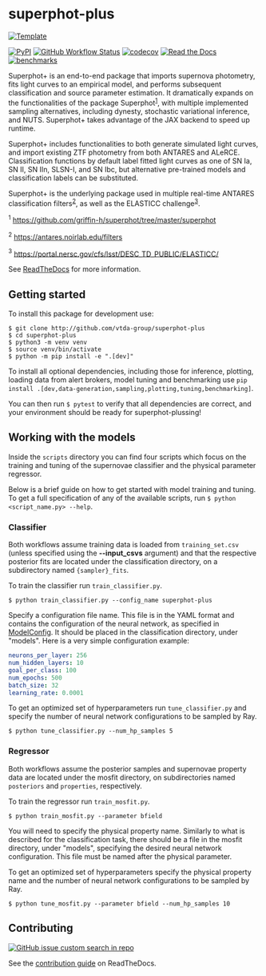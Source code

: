 # superphot-plus

[![Template](https://img.shields.io/badge/Template-LINCC%20Frameworks%20Python%20Project%20Template-brightgreen)](https://lincc-ppt.readthedocs.io/en/latest/)

[DOI]: TODO
[![PyPI](https://img.shields.io/pypi/v/superphot-plus?color=blue&logo=pypi&logoColor=white)](https://pypi.org/project/superphot-plus/)
[![GitHub Workflow Status](https://img.shields.io/github/actions/workflow/status/vtda-group/superphot-plus/smoke-test.yml)](https://github.com/vtda-group/superphot-plus/actions/workflows/smoke-test.yml)
[![codecov](https://codecov.io/gh/vtda-group/superphot-plus/branch/main/graph/badge.svg)](https://codecov.io/gh/vtda-group/superphot-plus)
[![Read the Docs](https://img.shields.io/readthedocs/superphot-plus)](https://superphot-plus.readthedocs.io/)
[![benchmarks](https://img.shields.io/github/actions/workflow/status/vtda-group/superphot-plus/asv-main.yml?label=benchmarks)](https://vtda-group.github.io/superphot-plus/)

Superphot+ is an end-to-end package that imports supernova photometry, fits light curves to an empirical model, and performs subsequent classification and source parameter estimation. It dramatically expands on the functionalities of the package Superphot<sup>[1](#note1)</sup>, with multiple implemented sampling alternatives, including dynesty, stochastic variational inference, and NUTS. Superphot+ takes advantage of the JAX backend to speed up runtime.

Superphot+ includes functionalities to both generate simulated light curves, and import existing ZTF photometry from both ANTARES and ALeRCE. Classification functions by default label fitted light curves as one of SN Ia, SN II, SN IIn, SLSN-I, and SN Ibc, but alternative pre-trained models and classification labels can be substituted.

Superphot+ is the underlying package used in multiple real-time ANTARES classification filters<sup>[2](#note2)</sup>, as well as the ELASTICC challenge<sup>[3](#note3)</sup>.


<a name="note1"><sup>1</sup></a> https://github.com/griffin-h/superphot/tree/master/superphot

<a name="note2"><sup>2</sup></a> https://antares.noirlab.edu/filters

<a name="note3"><sup>3</sup></a> https://portal.nersc.gov/cfs/lsst/DESC_TD_PUBLIC/ELASTICC/ 


See [ReadTheDocs](https://superphot-plus.readthedocs.io/) for more information.

## Getting started

To install this package for development use:

```
$ git clone http://github.com/vtda-group/superphot-plus
$ cd superphot-plus
$ python3 -m venv venv
$ source venv/bin/activate
$ python -m pip install -e ".[dev]"
```

To install all optional dependencies, including those for inference, plotting, loading
data from alert brokers, model tuning and benchmarking use 
`pip install .[dev,data-generation,sampling,plotting,tuning,benchmarking]`.

You can then run `$ pytest` to verify that all dependencies are correct,
and your environment should be ready for superphot-plussing!

## Working with the models

Inside the `scripts` directory you can find four scripts which focus on the training and tuning of the supernovae classifier and the physical parameter regressor.

Below is a brief guide on how to get started with model training and tuning. To get a full specification of any of the available scripts, run `$ python <script_name.py> --help`.

### Classifier

Both workflows assume training data is loaded from `training_set.csv` (unless specified using the **--input_csvs** argument) and that the respective posterior fits are located under the classification directory, on a subdirectory named `{sampler}_fits`.

To train the classifier run `train_classifier.py`.

```
$ python train_classifier.py --config_name superphot-plus
```

Specify a configuration file name. This file is in the YAML format and contains the configuration of the neural network, as specified in [ModelConfig](https://github.com/VTDA-Group/superphot-plus/blob/main/src/superphot_plus/model/config.py). It should be placed in the classification directory, under "models". Here is a very simple configuration example:

```yaml
neurons_per_layer: 256
num_hidden_layers: 10
goal_per_class: 100
num_epochs: 500
batch_size: 32
learning_rate: 0.0001
```

To get an optimized set of hyperparameters run `tune_classifier.py` and specify the number of neural network configurations to be sampled by Ray.

```
$ python tune_classifier.py --num_hp_samples 5
```

### Regressor

Both workflows assume the posterior samples and supernovae property data are located under the mosfit directory, on subdirectories named `posteriors` and `properties`, respectively. 

To train the regressor run `train_mosfit.py`.

```
$ python train_mosfit.py --parameter bfield
```

You will need to specify the physical property name. Similarly to what is described for the classification task, there should be a file in the mosfit directory, under "models", specifying the desired neural network configuration. This file must be named after the physical parameter.

To get an optimized set of hyperparameters specify the physical property name and the number of neural network configurations to be sampled by Ray.

```
$ python tune_mosfit.py --parameter bfield --num_hp_samples 10
```

## Contributing

[![GitHub issue custom search in repo](https://img.shields.io/github/issues-search/vtda-group/superphot-plus?color=purple&label=Good%20first%20issues&query=is%3Aopen%20label%3A%22good%20first%20issue%22)](https://github.com/vtda-group/superphot-plus/issues?q=is%3Aissue+is%3Aopen+label%3A%22good+first+issue%22)

See the [contribution guide](https://superphot-plus.readthedocs.io/en/latest/contributing.html) on ReadTheDocs.
